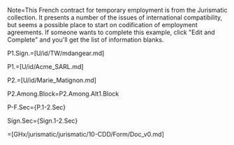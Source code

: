 Note=This French contract for temporary employment is from the Jurismatic collection.  It presents a number of the issues of international compatibility, but seems a possible place to start on codification of employment agreements.  If someone wants to complete this example, click "Edit and Complete" and you'll get the list of information blanks.  

P1.Sign.=[U/id/TW/mdangear.md]

P1.=[U/id/Acme_SARL.md]

P2.=[U/id/Marie_Matignon.md]

P2.Among.Block=P2.Among.Alt1.Block

P-F.Sec={P.1-2.Sec}

Sign.Sec={Sign.1-2.Sec}

=[GHx/jurismatic/jurismatic/10-CDD/Form/Doc_v0.md]
